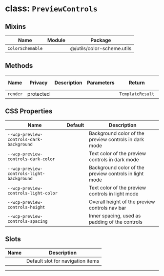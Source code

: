 # class: `PreviewControls`

## Mixins

| Name             | Module | Package                    |
| ---------------- | ------ | -------------------------- |
| `ColorSchemable` |        | @/utils/color-scheme.utils |

## Methods

| Name     | Privacy   | Description | Parameters | Return           | Inherited From |
| -------- | --------- | ----------- | ---------- | ---------------- | -------------- |
| `render` | protected |             |            | `TemplateResult` |                |

## CSS Properties

| Name                                      | Default | Description                                            |
| ----------------------------------------- | ------- | ------------------------------------------------------ |
| `--wcp-preview-controls-dark-background`  |         | Background color of the preview controls in dark mode  |
| `--wcp-preview-controls-dark-color`       |         | Text color of the preview controls in dark mode        |
| `--wcp-preview-controls-light-background` |         | Background color of the preview controls in light mode |
| `--wcp-preview-controls-light-color`      |         | Text color of the preview controls in light mode       |
| `--wcp-preview-controls-height`           |         | Overall height of the preview controls nav bar         |
| `--wcp-preview-controls-spacing`          |         | Inner spacing, used as padding of the controls         |

## Slots

| Name | Description                       |
| ---- | --------------------------------- |
|      | Default slot for navigation items |

<hr/>
